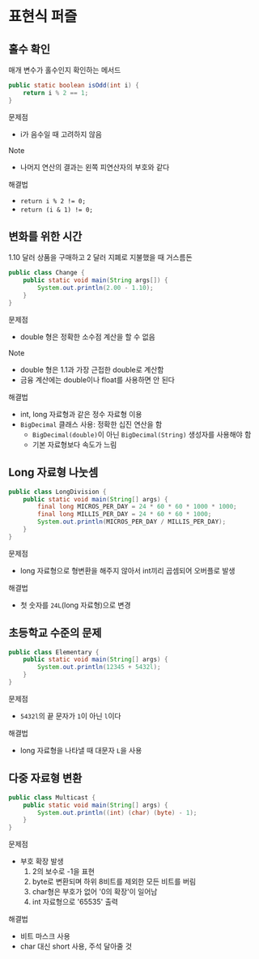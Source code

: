 # 표현식 퍼즐 #
## 홀수 확인
매개 변수가 홀수인지 확인하는 메서드
```java
public static boolean isOdd(int i) {
    return i % 2 == 1;
}
```
문제점
* i가 음수일 때 고려하지 않음

Note
* 나머지 연산의 결과는 왼쪽 피연산자의 부호와 같다

해결법
* `return i % 2 != 0;`
* `return (i & 1) != 0;`

## 변화를 위한 시간
1.10 달러 상품을 구매하고 2 달러 지폐로 지불했을 때 거스름돈
```java
public class Change {
    public static void main(String args[]) {
        System.out.println(2.00 - 1.10);
    }
}
```
문제점
* double 형은 정확한 소수점 계산을 할 수 없음

Note
* double 형은 1.1과 가장 근접한 double로 계산함
* 금융 계산에는 double이나 float를 사용하면 안 된다

해결법
* int, long 자료형과 같은 정수 자료형 이용
* `BigDecimal` 클래스 사용: 정확한 십진 연산을 함
    * `BigDecimal(double)`이 아닌 `BigDecimal(String)` 생성자를 사용해야 함
    * 기본 자료형보다 속도가 느림

## Long 자료형 나눗셈

```java
public class LongDivision {
    public static void main(String[] args) {
        final long MICROS_PER_DAY = 24 * 60 * 60 * 1000 * 1000;
        final long MILLIS_PER_DAY = 24 * 60 * 60 * 1000;
        System.out.println(MICROS_PER_DAY / MILLIS_PER_DAY);
    }
}
```
문제점
* long 자료형으로 형변환을 해주지 않아서 int끼리 곱셈되어 오버플로 발생

해결법
* 첫 숫자를 `24L`(long 자료형)으로 변경

## 초등학교 수준의 문제
```java
public class Elementary {
    public static void main(String[] args) {
        System.out.println(12345 + 5432l);
    }
}
```
문제점
* `5432l`의 끝 문자가 `1`이 아닌 `l`이다

해결법
* long 자료형을 나타낼 때 대문자 `L`을 사용

## 다중 자료형 변환
```java
public class Multicast {
    public static void main(String[] args) {
        System.out.println((int) (char) (byte) - 1);
    }
}
```
문제점
* 부호 확장 발생
    1. 2의 보수로 -1을 표현
    1. byte로 변환되며 하위 8비트를 제외한 모든 비트를 버림
    1. char형은 부호가 없어 '0의 확장'이 일어남
    1. int 자료형으로 '65535' 출력

해결법
* 비트 마스크 사용
* char 대신 short 사용, 주석 달아줄 것